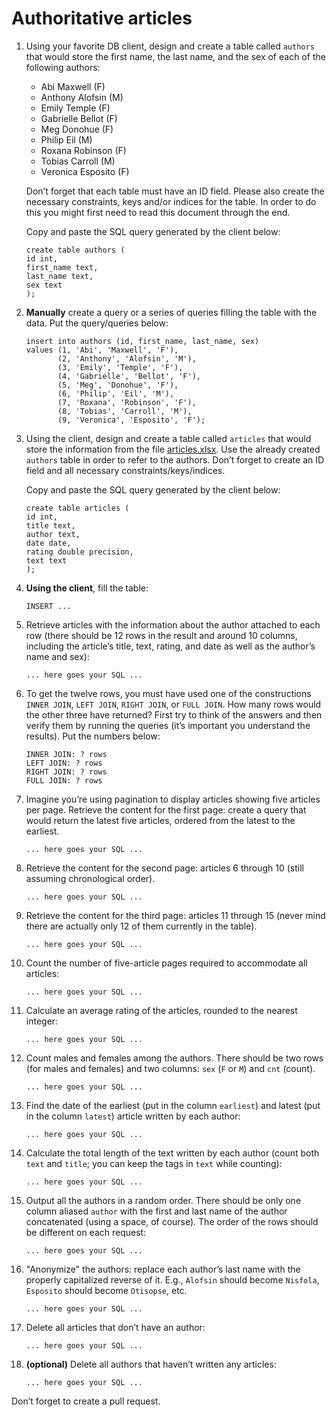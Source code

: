 # Authoritative articles

1. Using your favorite DB client, design and create a table called `authors` that would store the first name, the last name, and the sex of each of the following authors:
    
      - Abi Maxwell (F)
      - Anthony Alofsin (M)
      - Emily Temple (F)
      - Gabrielle Bellot (F)
      - Meg Donohue (F)
      - Philip Eil (M)
      - Roxana Robinson (F)
      - Tobias Carroll (M)
      - Veronica Esposito (F)
     
    Don’t forget that each table must have an ID field. Please also create the necessary constraints, keys and/or indices for the table. In order to do this you might first need to read this document through the end.
     
    Copy and paste the SQL query generated by the client below:
    
    ```postgresql
    create table authors (
    id int,
    first_name text,
    last_name text,
    sex text
    );
    ```

2. **Manually** create a query or a series of queries filling the table with the data. Put the query/queries below:

    ```postgresql
    insert into authors (id, first_name, last_name, sex)
    values (1, 'Abi', 'Maxwell', 'F'),
           (2, 'Anthony', 'Alofsin', 'M'),
           (3, 'Emily', 'Temple', 'F'),
           (4, 'Gabrielle', 'Bellot', 'F'),
           (5, 'Meg', 'Donohue', 'F'),
           (6, 'Philip', 'Eil', 'M'),
           (7, 'Roxana', 'Robinson', 'F'),
           (8, 'Tobias', 'Carroll', 'M'),
           (9, 'Veronica', 'Esposito', 'F');
    ```

3. Using the client, design and create a table called `articles` that would store the information from the file [articles.xlsx](articles.xlsx). Use the already created `authors` table in order to refer to the authors. Don’t forget to create an ID field and all necessary constraints/keys/indices.

    Copy and paste the SQL query generated by the client below:

    ```postgresql
    create table articles (
    id int,
    title text,
    author text,
    date date,
    rating double precision,
    text text
    );
    ```

4. **Using the client**, fill the table:

    ```postgresql
    INSERT ...
    ```

5. Retrieve articles with the information about the author attached to each row (there should be 12 rows in the result and around 10 columns, including the article’s title, text, rating, and date as well as the author’s name and sex):

    ```postgresql
    ... here goes your SQL ...
    ```

6. To get the twelve rows, you must have used one of the constructions `INNER JOIN`, `LEFT JOIN`, `RIGHT JOIN`, or `FULL JOIN`. How many rows would the other three have returned? First try to think of the answers and then verify them by running the queries (it’s important you understand the results). Put the numbers below:

    ```
    INNER JOIN: ? rows
    LEFT JOIN: ? rows
    RIGHT JOIN: ? rows
    FULL JOIN: ? rows
    ```

7. Imagine you’re using pagination to display articles showing five articles per page. Retrieve the content for the first page: create a query that would return the latest five articles, ordered from the latest to the earliest.

    ```postgresql
    ... here goes your SQL ...
    ```

8. Retrieve the content for the second page: articles 6 through 10 (still assuming chronological order).

    ```postgresql
    ... here goes your SQL ...
    ```
    
9. Retrieve the content for the third page: articles 11 through 15 (never mind there are actually only 12 of them currently in the table).

    ```postgresql
    ... here goes your SQL ...
    ```
    
10. Count the number of five-article pages required to accommodate all articles:

    ```postgresql
    ... here goes your SQL ...
    ```
    
11. Calculate an average rating of the articles, rounded to the nearest integer:

    ```postgresql
    ... here goes your SQL ...
    ```

12. Count males and females among the authors. There should be two rows (for males and females) and two columns: `sex` (`F` or `M`) and `cnt` (count).

    ```postgresql
    ... here goes your SQL ...
    ```

13. Find the date of the earliest (put in the column `earliest`) and latest (put in the column `latest`) article written by each author:

    ```postgresql
    ... here goes your SQL ...
    ```
    
14. Calculate the total length of the text written by each author (count both `text` and `title`; you can keep the tags in `text` while counting):

    ```postgresql
    ... here goes your SQL ...
    ```
    
15. Output all the authors in a random order. There should be only one column aliased `author` with the first and last name of the author concatenated (using a space, of course). The order of the rows should be different on each request:

    ```postgresql
    ... here goes your SQL ...
    ```

16. "Anonymize" the authors: replace each author’s last name with the properly capitalized reverse of it. E.g., `Alofsin` should become `Nisfola`, `Esposito` should become `Otisopse`, etc.

    ```postgresql
    ... here goes your SQL ...
    ```
    
17. Delete all articles that don’t have an author:

    ```postgresql
    ... here goes your SQL ...
    ```

18. **(optional)** Delete all authors that haven’t written any articles:

    ```postgresql
    ... here goes your SQL ...
    ```

Don’t forget to create a pull request.
